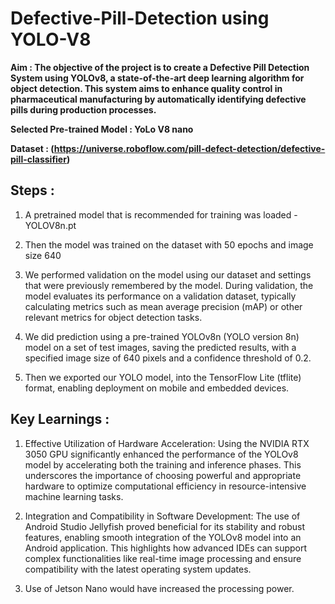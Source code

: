 # Defective-Pill-Detection using YOLO-V8

**Aim : The objective of the project is to create a Defective Pill Detection System using YOLOv8, a state-of-the-art deep learning algorithm for object detection. This system aims to enhance quality control in pharmaceutical manufacturing by automatically identifying defective pills during production processes.** <br>

**Selected Pre-trained Model : YoLo V8 nano** <br>

**Dataset : (https://universe.roboflow.com/pill-defect-detection/defective-pill-classifier)** <br>

## Steps :
1) A pretrained model that is recommended for training was loaded -YOLOV8n.pt

2) Then the model was trained on the dataset with 50 epochs and image size 640

3) We performed validation on the model using our dataset and settings that were previously remembered by the model. During validation, the model evaluates its performance on a validation dataset, typically calculating metrics such as mean average precision (mAP) or other relevant metrics for object detection tasks.

4) We did prediction using a pre-trained YOLOv8n (YOLO version 8n) model on a set of test images, saving the predicted results, with a specified image size of 640 pixels and a confidence threshold of 0.2.

5) Then we exported our YOLO model, into the TensorFlow Lite (tflite) format, enabling deployment on mobile and embedded devices.

## Key Learnings :
1)	Effective Utilization of Hardware Acceleration: Using the NVIDIA RTX 3050 GPU significantly enhanced the performance of the YOLOv8 model by accelerating both the training and inference phases. This underscores the importance of choosing powerful and appropriate hardware to optimize computational efficiency in resource-intensive machine learning tasks.

2) Integration and Compatibility in Software Development: The use of Android Studio Jellyfish proved beneficial for its stability and robust features, enabling smooth integration of the YOLOv8 model into an Android application. This highlights how advanced IDEs can support complex functionalities like real-time image processing and ensure compatibility with the latest operating system updates.

3) Use of Jetson Nano would have increased the processing power.
